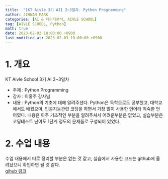 ```yaml
---
title:  "[KT Aivle 3기 AI] 2~3일차. Python Programming"
author: JIHWAN PARK
categories: [AI & 데이터분석, AIVLE SCHOOL]
tag: [AIVLE SCHOOL, Python]
math: true
date: 2023-02-02 18:00:00 +0900
last_modified_at: 2023-02-03 18:00:00 +0900
---
```


# 1. 개요
KT Aivle School 3기 AI 2~3일차 
- 주제 : Python Programming
- 강사 : 이홍주 강사님
- 내용 : Python의 기초에 대해 알려주셨다. Python은 독학으로도 공부했고, 대학교에서도 배웠으며, 인공지능관련 코딩을 하면서 가장 많이 사용한 언어라 익숙한 언어였다. 내용은 아주 기초적인 부분을 알려주셔서 어려운부분은 없었고, 실습부분은 코딩테스트 난이도 1단계 정도의 문제들로 구성되어 있었다.

# 2. 수업 내용
수업 내용에서 따로 정리할 부분은 없는 것 같고, 실습에서 사용한 코드는 github에 올려놨으니 확인하면 될 것 같다.<br>
[gihub 링크](https://github.com/Jihwan98/aivle_school/tree/main/python_programming)